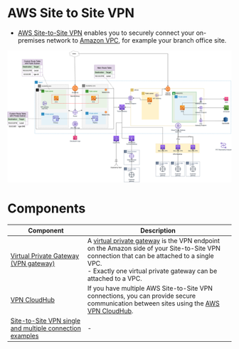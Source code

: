 # AWS Site to Site VPN
- [AWS Site-to-Site VPN](https://docs.aws.amazon.com/vpn/latest/s2svpn/VPC_VPN.html) enables you to securely connect your on-premises network to [Amazon VPC](../3_NetworkFoundationsVPC/Readme.md), for example your branch office site.

![img.png](../3_NetworkFoundationsVPC/assets/AWS_VPC.png)

# Components

| Component                                                                                                               | Description                                                                                                                                                                                                                                                                  |
|-------------------------------------------------------------------------------------------------------------------------|------------------------------------------------------------------------------------------------------------------------------------------------------------------------------------------------------------------------------------------------------------------------------|
| [Virtual Private Gateway (VPN gateway)](https://docs.aws.amazon.com/vpn/latest/s2svpn/VPC_VPN.html)                     | A [virtual private gateway](https://docs.aws.amazon.com/vpn/latest/s2svpn/VPC_VPN.html) is the VPN endpoint on the Amazon side of your Site-to-Site VPN connection that can be attached to a single VPC.<br/>- Exactly one virtual private gateway can be attached to a VPC. |
| [VPN CloudHub](https://docs.aws.amazon.com/vpn/latest/s2svpn/VPN_CloudHub.html)                                         | If you have multiple AWS Site-to-Site VPN connections, you can provide secure communication between sites using the [AWS VPN CloudHub](https://docs.aws.amazon.com/vpn/latest/s2svpn/VPN_CloudHub.html).                                                                     |
| [Site-to-Site VPN single and multiple connection examples](https://docs.aws.amazon.com/vpn/latest/s2svpn/Examples.html) | -                                                                                                                                                                                                                                                                            |